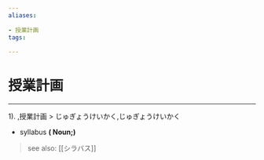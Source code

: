 ```yaml
---
aliases:
    
- 授業計画
tags:
    
---
```


# 授業計画
---
1).
,授業計画 > じゅぎょうけいかく,じゅぎょうけいかく

- syllabus
**( Noun;)**
> see also:  [[シラバス]]
            